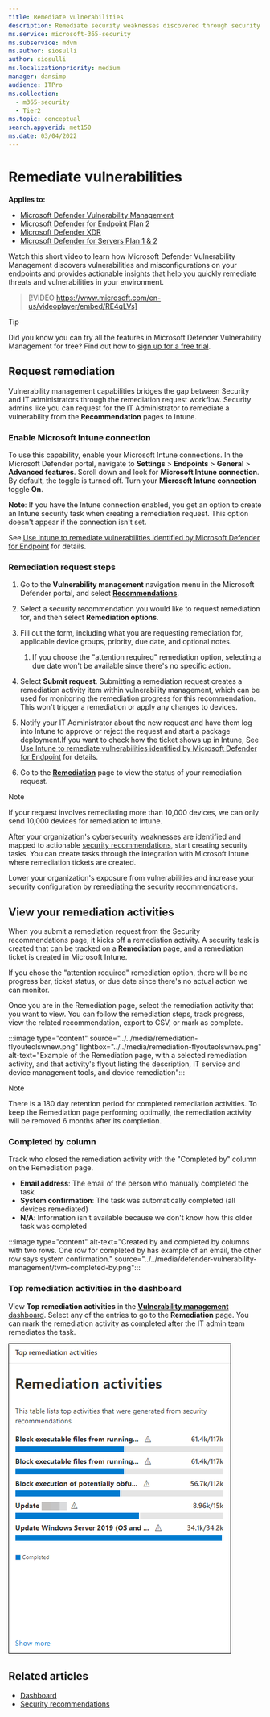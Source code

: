 ```yaml
---
title: Remediate vulnerabilities
description: Remediate security weaknesses discovered through security recommendations, and create exceptions if needed, in defender vulnerability management.
ms.service: microsoft-365-security
ms.subservice: mdvm
ms.author: siosulli
author: siosulli
ms.localizationpriority: medium
manager: dansimp
audience: ITPro
ms.collection:
  - m365-security
  - Tier2
ms.topic: conceptual
search.appverid: met150
ms.date: 03/04/2022
---
```


# Remediate vulnerabilities

**Applies to:**

- [Microsoft Defender Vulnerability Management](https://go.microsoft.com/fwlink/?linkid=2229011)
- [Microsoft Defender for Endpoint Plan 2](https://go.microsoft.com/fwlink/?linkid=2154037)
- [Microsoft Defender XDR](https://go.microsoft.com/fwlink/?linkid=2118804)
- [Microsoft Defender for Servers Plan 1 & 2](/azure/defender-for-cloud/plan-defender-for-servers-select-plan)

Watch this short video to learn how Microsoft Defender Vulnerability Management discovers vulnerabilities and misconfigurations on your endpoints and provides actionable insights that help you quickly remediate threats and vulnerabilities in your environment.

> [!VIDEO https://www.microsoft.com/en-us/videoplayer/embed/RE4qLVs]

> [!TIP]
> Did you know you can try all the features in Microsoft Defender Vulnerability Management for free? Find out how to [sign up for a free trial](../defender-vulnerability-management/defender-vulnerability-management-trial.md).

## Request remediation

Vulnerability management capabilities bridges the gap between Security and IT administrators through the remediation request workflow. Security admins like you can request for the IT Administrator to remediate a vulnerability from the **Recommendation** pages to Intune.

### Enable Microsoft Intune connection

To use this capability, enable your Microsoft Intune connections. In the Microsoft Defender portal, navigate to **Settings** \> **Endpoints** \> **General** \> **Advanced features**. Scroll down and look for **Microsoft Intune connection**. By default, the toggle is turned off. Turn your **Microsoft Intune connection** toggle **On**.

**Note**: If you have the Intune connection enabled, you get an option to create an Intune security task when creating a remediation request. This option doesn't appear if the connection isn't set.

See [Use Intune to remediate vulnerabilities identified by Microsoft Defender for Endpoint](/intune/atp-manage-vulnerabilities) for details.

### Remediation request steps

1. Go to the **Vulnerability management** navigation menu in the Microsoft Defender portal, and select [**Recommendations**](tvm-security-recommendation.md).

2. Select a security recommendation you would like to request remediation for, and then select **Remediation options**.

3. Fill out the form, including what you are requesting remediation for, applicable device groups, priority, due date, and optional notes.
    1. If you choose the "attention required" remediation option, selecting a due date won't be available since there's no specific action.

4. Select **Submit request**. Submitting a remediation request creates a remediation activity item within vulnerability management, which can be used for monitoring the remediation progress for this recommendation. This won't trigger a remediation or apply any changes to devices.

5. Notify your IT Administrator about the new request and have them log into Intune to approve or reject the request and start a package deployment.If you want to check how the ticket shows up in Intune, See [Use Intune to remediate vulnerabilities identified by Microsoft Defender for Endpoint](/mem/intune/protect/atp-manage-vulnerabilities) for details.

6. Go to the [**Remediation**](tvm-remediation.md) page to view the status of your remediation request.

> [!NOTE]
> If your request involves remediating more than 10,000 devices, we can only send 10,000 devices for remediation to Intune.

After your organization's cybersecurity weaknesses are identified and mapped to actionable [security recommendations](tvm-security-recommendation.md), start creating security tasks. You can create tasks through the integration with Microsoft Intune where remediation tickets are created.

Lower your organization's exposure from vulnerabilities and increase your security configuration by remediating the security recommendations.

## View your remediation activities

When you submit a remediation request from the Security recommendations page, it kicks off a remediation activity. A security task is created that can be tracked on a **Remediation** page, and a remediation ticket is created in Microsoft Intune.

If you chose the "attention required" remediation option, there will be no progress bar, ticket status, or due date since there's no actual action we can monitor.

Once you are in the Remediation page, select the remediation activity that you want to view. You can follow the remediation steps, track progress, view the related recommendation, export to CSV, or mark as complete.

:::image type="content" source="../../media/remediation-flyouteolswnew.png" lightbox="../../media/remediation-flyouteolswnew.png" alt-text="Example of the Remediation page, with a selected remediation  activity, and that activity's flyout listing the description, IT service and device management tools, and device remediation":::

> [!NOTE]
> There is a 180 day retention period for completed remediation activities. To keep the Remediation page performing optimally, the remediation activity will be removed 6 months after its completion.

### Completed by column

Track who closed the remediation activity with the "Completed by" column on the Remediation page.

- **Email address**: The email of the person who manually completed the task
- **System confirmation**: The task was automatically completed (all devices remediated)
- **N/A**: Information isn't available because we don't know how this older task was completed

:::image type="content" alt-text="Created by and completed by columns with two rows. One row for completed by has example of an email, the other row says system confirmation." source="../../media/defender-vulnerability-management/tvm-completed-by.png":::

### Top remediation activities in the dashboard

View **Top remediation activities** in the [**Vulnerability management** dashboard](tvm-dashboard-insights.md). Select any of the entries to go to the **Remediation** page. You can mark the remediation activity as completed after the IT admin team remediates the task.

![Example of Top remediation activities card with a table that lists top activities that were generated from security recommendations.](../../media/defender-vulnerability-management/tvm-remediation-activities-card.png)

## Related articles

- [Dashboard](tvm-dashboard-insights.md)
- [Security recommendations](tvm-security-recommendation.md)
